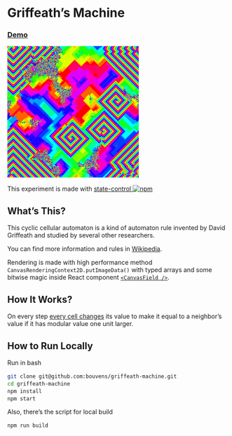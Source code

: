 # Griffeath’s Machine

### [Demo](https://bouvens.github.io/griffeath-machine/)

[![Example of a frame](https://github.com/bouvens/griffeath-machine/raw/master/img/griffeath-machine.png)](https://bouvens.github.io/griffeath-machine/)

This experiment is made with [state-control ![npm][npm-badge]][npm]

[npm-badge]: https://img.shields.io/npm/v/state-control.png?style=flat-square
[npm]: https://www.npmjs.org/package/state-control

## What’s This?

This cyclic cellular automaton is a kind of automaton rule invented by David Griffeath and studied by several other researchers.

You can find more information and rules in [Wikipedia](https://en.wikipedia.org/wiki/Cyclic_cellular_automaton).

Rendering is made with high performance method `CanvasRenderingContext2D.putImageData()` with typed arrays and some bitwise magic inside React component [`<CanvasField />`](https://github.com/bouvens/griffeath-machine/blob/master/src/components/optimized/CanvasField.jsx).

## How It Works?

On every step [every cell changes](https://github.com/bouvens/griffeath-machine/blob/master/src/utils.js) its value to make it equal to a neighbor’s value if it has modular value one unit larger.

## How to Run Locally

Run in bash
```bash
git clone git@github.com:bouvens/griffeath-machine.git
cd griffeath-machine
npm install
npm start
```

Also, there’s the script for local build
```bash
npm run build
```
